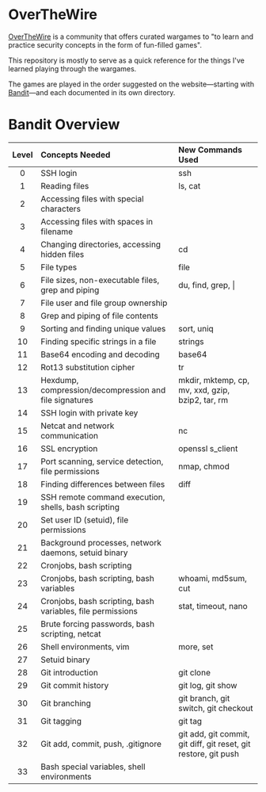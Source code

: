 # OverTheWire
[OverTheWire](https://overthewire.org) is a community that offers curated wargames to "to learn and practice security concepts in the form of fun-filled games".

This repository is mostly to serve as a quick reference for the things I've learned playing through the wargames.

The games are played in the order suggested on the website—starting with [Bandit](https://overthewire.org/wargames/bandit/)—and each documented in its own directory.

# Bandit Overview

| Level | Concepts Needed                                             | New Commands Used                                               |
| :---: | :---------------------------------------------------------- | :-------------------------------------------------------------- |
| 0     | SSH login                                                   | ssh                                                             |
| 1     | Reading files                                               | ls, cat                                                         |
| 2     | Accessing files with special characters                     |                                                                 |
| 3     | Accessing files with spaces in filename                     |                                                                 |
| 4     | Changing directories, accessing hidden files                | cd                                                              |
| 5     | File types                                                  | file                                                            |
| 6     | File sizes, non-executable files, grep and piping           | du, find, grep, \|                                              |
| 7     | File user and file group ownership                          |                                                                 |
| 8     | Grep and piping of file contents                            |                                                                 |
| 9     | Sorting and finding unique values                           | sort, uniq                                                      |
| 10    | Finding specific strings in a file                          | strings                                                         |
| 11    | Base64 encoding and decoding                                | base64                                                          |
| 12    | Rot13 substitution cipher                                   | tr                                                              |
| 13    | Hexdump, compression/decompression and file signatures      | mkdir, mktemp, cp, mv, xxd, gzip, bzip2, tar, rm                |
| 14    | SSH login with private key                                  |                                                                 |
| 15    | Netcat and network communication                            | nc                                                              |
| 16    | SSL encryption                                              | openssl s_client                                                |
| 17    | Port scanning, service detection, file permissions          | nmap, chmod                                                     |
| 18    | Finding differences between files                           | diff                                                            |
| 19    | SSH remote command execution, shells, bash scripting        |                                                                 |
| 20    | Set user ID (setuid), file permissions                      |                                                                 |
| 21    | Background processes, network daemons, setuid binary        |                                                                 |
| 22    | Cronjobs, bash scripting                                    |                                                                 |
| 23    | Cronjobs, bash scripting, bash variables                    | whoami, md5sum, cut                                             |
| 24    | Cronjobs, bash scripting, bash variables, file permissions  | stat, timeout, nano                                             |
| 25    | Brute forcing passwords, bash scripting, netcat             |                                                                 |
| 26    | Shell environments, vim                                     | more, set                                                       |
| 27    | Setuid binary                                               |                                                                 |
| 28    | Git introduction                                            | git clone                                                       |
| 29    | Git commit history                                          | git log, git show                                               |
| 30    | Git branching                                               | git branch, git switch, git checkout                            |
| 31    | Git tagging                                                 | git tag                                                         |
| 32    | Git add, commit, push, .gitignore                           | git add, git commit, git diff, git reset, git restore, git push |
| 33    | Bash special variables, shell environments                  |                                                                 |
